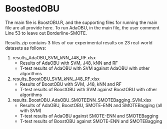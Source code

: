 # BoostedOBU 
The main file is BoostOBU.R, and the supporting files for running the main file are all provide here. 
To run AdaOBU, in the main file, the user comment Line 53 to leave out Borderline-SMOTE.

Results.zip contains 3 files of our experimental results on 23 real-world datasets as follows:
1) results_AdaOBU_SVM_kNN_J48_RF.xlsx 
     - Results of AdaOBU with SVM, J48, kNN and RF 
     - T-test results of AdaOBU with SVM against AdaOBU with other algorithms 
2) results_BoostOBU_SVM_kNN_J48_RF.xlsx 
     - Results of BoostOBU with SVM, J48, kNN and RF 
     - T-test results of BoostOBU with SVM against BoostOBU with other algorithms 
3) results_BoostOBU_AdaOBU_SMOTEENN_SMOTEBagging_SVM.xlsx 
     - Results of AdaOBU, BoostOBU, SMOTE-ENN and SMOTEBagging (all with SVM)
     - T-test results of AdaOBU against SMOTE-ENN and SMOTEBagging
     - T-test results of BoostOBU against SMOTE-ENN and SMOTEBagging
